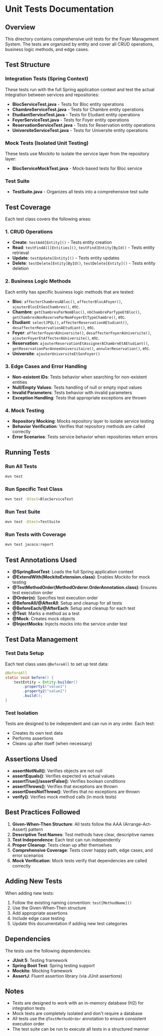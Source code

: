 # Unit Tests Documentation

## Overview

This directory contains comprehensive unit tests for the Foyer Management System. The tests are organized by entity and cover all CRUD operations, business logic methods, and edge cases.

## Test Structure

### Integration Tests (Spring Context)

These tests run with the full Spring application context and test the actual integration between services and repositories:

- **BlocServiceTest.java** - Tests for Bloc entity operations
- **ChambreServiceTest.java** - Tests for Chambre entity operations  
- **EtudiantServiceTest.java** - Tests for Etudiant entity operations
- **FoyerServiceTest.java** - Tests for Foyer entity operations
- **ReservationServiceTest.java** - Tests for Reservation entity operations
- **UniversiteServiceTest.java** - Tests for Universite entity operations

### Mock Tests (Isolated Unit Testing)

These tests use Mockito to isolate the service layer from the repository layer:

- **BlocServiceMockTest.java** - Mock-based tests for Bloc service

### Test Suite

- **TestSuite.java** - Organizes all tests into a comprehensive test suite

## Test Coverage

Each test class covers the following areas:

### 1. CRUD Operations
- **Create**: `testAdd[Entity]()` - Tests entity creation
- **Read**: `testFindAll[Entities]()`, `testFind[Entity]ById()` - Tests entity retrieval
- **Update**: `testUpdate[Entity]()` - Tests entity updates
- **Delete**: `testDelete[Entity]ById()`, `testDelete[Entity]()` - Tests entity deletion

### 2. Business Logic Methods
Each entity has specific business logic methods that are tested:
- **Bloc**: `affecterChambresABloc()`, `affecterBlocAFoyer()`, `ajouterBlocEtSesChambres()`, etc.
- **Chambre**: `getChambresParNomBloc()`, `nbChambreParTypeEtBloc()`, `getChambresNonReserveParNomFoyerEtTypeChambre()`, etc.
- **Etudiant**: `selectJPQL()`, `affecterReservationAEtudiant()`, `desaffecterReservationAEtudiant()`, etc.
- **Foyer**: `affecterFoyerAUniversite()`, `desaffecterFoyerAUniversite()`, `ajouterFoyerEtAffecterAUniversite()`, etc.
- **Reservation**: `ajouterReservationEtAssignerAChambreEtAEtudiant()`, `getReservationParAnneeUniversitaire()`, `annulerReservation()`, etc.
- **Universite**: `ajouterUniversiteEtSonFoyer()`

### 3. Edge Cases and Error Handling
- **Non-existent IDs**: Tests behavior when searching for non-existent entities
- **Null/Empty Values**: Tests handling of null or empty input values
- **Invalid Parameters**: Tests behavior with invalid parameters
- **Exception Handling**: Tests that appropriate exceptions are thrown

### 4. Mock Testing
- **Repository Mocking**: Mocks repository layer to isolate service testing
- **Behavior Verification**: Verifies that repository methods are called correctly
- **Error Scenarios**: Tests service behavior when repositories return errors

## Running Tests

### Run All Tests
```bash
mvn test
```

### Run Specific Test Class
```bash
mvn test -Dtest=BlocServiceTest
```

### Run Test Suite
```bash
mvn test -Dtest=TestSuite
```

### Run Tests with Coverage
```bash
mvn test jacoco:report
```

## Test Annotations Used

- **@SpringBootTest**: Loads the full Spring application context
- **@ExtendWith(MockitoExtension.class)**: Enables Mockito for mock testing
- **@TestMethodOrder(MethodOrderer.OrderAnnotation.class)**: Ensures test execution order
- **@Order(n)**: Specifies test execution order
- **@BeforeAll/@AfterAll**: Setup and cleanup for all tests
- **@BeforeEach/@AfterEach**: Setup and cleanup for each test
- **@Test**: Marks a method as a test
- **@Mock**: Creates mock objects
- **@InjectMocks**: Injects mocks into the service under test

## Test Data Management

### Test Data Setup
Each test class uses `@BeforeAll` to set up test data:
```java
@BeforeAll
static void before() {
    testEntity = Entity.builder()
        .property1("value1")
        .property2("value2")
        .build();
}
```

### Test Isolation
Tests are designed to be independent and can run in any order. Each test:
- Creates its own test data
- Performs assertions
- Cleans up after itself (when necessary)

## Assertions Used

- **assertNotNull()**: Verifies objects are not null
- **assertEquals()**: Verifies expected vs actual values
- **assertTrue()/assertFalse()**: Verifies boolean conditions
- **assertThrows()**: Verifies that exceptions are thrown
- **assertDoesNotThrow()**: Verifies that no exceptions are thrown
- **verify()**: Verifies mock method calls (in mock tests)

## Best Practices Followed

1. **Given-When-Then Structure**: All tests follow the AAA (Arrange-Act-Assert) pattern
2. **Descriptive Test Names**: Test methods have clear, descriptive names
3. **Test Independence**: Each test can run independently
4. **Proper Cleanup**: Tests clean up after themselves
5. **Comprehensive Coverage**: Tests cover happy path, edge cases, and error scenarios
6. **Mock Verification**: Mock tests verify that dependencies are called correctly

## Adding New Tests

When adding new tests:

1. Follow the existing naming convention: `test[MethodName]()`
2. Use the Given-When-Then structure
3. Add appropriate assertions
4. Include edge case testing
5. Update this documentation if adding new test categories

## Dependencies

The tests use the following dependencies:
- **JUnit 5**: Testing framework
- **Spring Boot Test**: Spring testing support
- **Mockito**: Mocking framework
- **AssertJ**: Fluent assertion library (via JUnit assertions)

## Notes

- Tests are designed to work with an in-memory database (H2) for integration tests
- Mock tests are completely isolated and don't require a database
- All tests use the `@TestMethodOrder` annotation to ensure consistent execution order
- The test suite can be run to execute all tests in a structured manner 